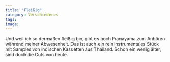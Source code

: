 ```yaml
---
title: "Fleißig"
category: Verschiedenes
tags: 
image: 
---
```


Und weil ich so dermaßen fleißig bin, gibt es noch Pranayama zum Anhören während meiner Abwesenheit. Das ist auch ein rein instrumentales Stück mit Samples von indischen Kassetten aus Thailand. Schon ein wenig älter, sind doch die Cuts von heute. 

